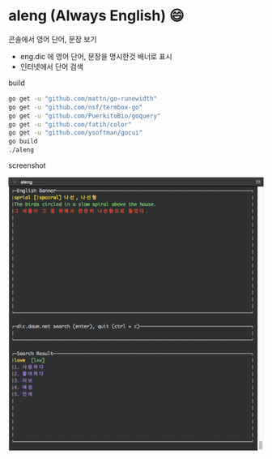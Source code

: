 # aleng (Always English) :smile:
콘솔에서 영어 단어, 문장 보기
- eng.dic 에 영어 단어, 문장을 명시한것 배너로 표시
- 인터넷에서 단어 검색

build
```bash
go get -u "github.com/mattn/go-runewidth"
go get -u "github.com/nsf/termbox-go"
go get -u "github.com/PuerkitoBio/goquery"
go get -u "github.com/fatih/color"
go get -u "github.com/ysoftman/gocui"
go build
./aleng
```

screenshot

![](screenshot.jpg)

